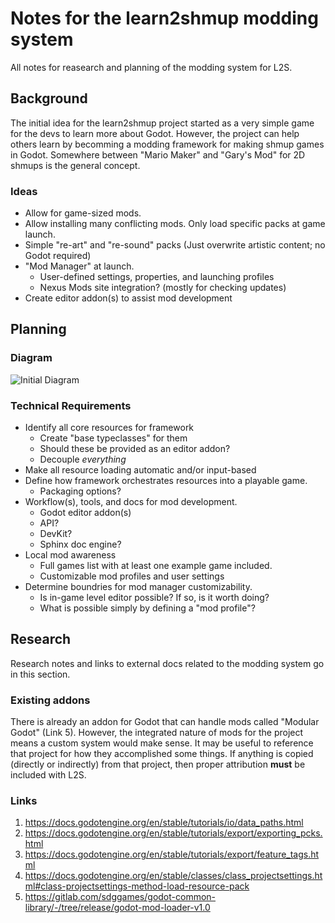 # Notes for the learn2shmup modding system

All notes for reasearch and planning of the modding system for L2S.


## Background

The initial idea for the learn2shmup project started as a very simple game for
the devs to learn more about Godot. However, the project can help others learn
by becomming a modding framework for making shmup games in Godot. Somewhere 
between "Mario Maker" and "Gary's Mod" for 2D shmups is the general concept.


### Ideas

* Allow for game-sized mods.
* Allow installing many conflicting mods. Only load specific packs at game launch.
* Simple "re-art" and "re-sound" packs (Just overwrite artistic content; no Godot required)
* "Mod Manager" at launch.
  * User-defined settings, properties, and launching profiles
  * Nexus Mods site integration? (mostly for checking updates)
* Create editor addon(s) to assist mod development


## Planning

### Diagram

![Initial Diagram](https://live.staticflickr.com/65535/52332519377_419a4825cc_b.jpg)


### Technical Requirements

* Identify all core resources for framework
  * Create "base typeclasses" for them
  * Should these be provided as an editor addon?
  * Decouple *everything*
* Make all resource loading automatic and/or input-based
* Define how framework orchestrates resources into a playable game.
  * Packaging options?
* Workflow(s), tools, and docs for mod development.
  * Godot editor addon(s)
  * API?
  * DevKit?
  * Sphinx doc engine?
* Local mod awareness
  * Full games list with at least one example game included.
  * Customizable mod profiles and user settings
* Determine boundries for mod manager customizability.
  * Is in-game level editor possible? If so, is it worth doing?
  * What is possible simply by defining a "mod profile"?


## Research

Research notes and links to external docs related to the modding system go in this section.


### Existing addons

There is already an addon for Godot that can handle mods called "Modular Godot"
(Link 5). However, the integrated nature of mods for the project means a custom 
system would make sense. It may be useful to reference that project for how
they accomplished some things. If anything is copied (directly or indirectly) 
from that project, then proper attribution **must** be included with L2S.


### Links

1. https://docs.godotengine.org/en/stable/tutorials/io/data_paths.html
2. https://docs.godotengine.org/en/stable/tutorials/export/exporting_pcks.html
3. https://docs.godotengine.org/en/stable/tutorials/export/feature_tags.html
4. https://docs.godotengine.org/en/stable/classes/class_projectsettings.html#class-projectsettings-method-load-resource-pack
5. https://gitlab.com/sdggames/godot-common-library/-/tree/release/godot-mod-loader-v1.0
